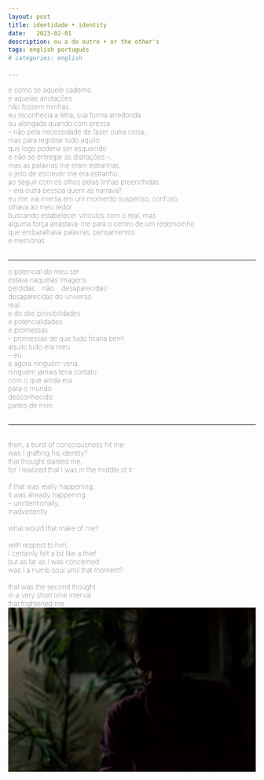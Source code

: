 ```yaml
---
layout: post
title: identidade • identity
date:   2023-02-01
description: ou a do outro • or the other's
tags: english português
# categories: english

---
```


<span style="font-size:14px;font-weight:lighter">
é como se aquele caderno 
<br> e aquelas anotações
<br> não fossem minhas.
<br> eu reconhecia a letra, sua forma arredonda 
<br> ou alongada quando com pressa
<br> – não pela necessidade de fazer outra coisa,
<br> mas para registrar tudo aquilo
<br> que logo poderia ser esquecido 
<br> e não se entregar às distrações –,
<br> mas as palavras me eram estranhas, 
<br> o jeito de escrever me era estranho.
<br> ao seguir com os olhos pelas linhas preenchidas
<br> – era outra pessoa quem as narrava?
<br> eu me via imersa em um momento suspenso, confuso.
<br> olhava ao meu redor
<br> buscando estabelecer vínculos com o real, mas
<br> alguma força arrastava-me para o centro de um redemoinho 
<br> que embaralhava palavras, pensamentos 
<br> e memórias.
</span>
<br>
<br>
<hr>

<span style="font-size:14px;font-weight:lighter">
o potencial do meu ser 
<br> estava naquelas imagens
<br> perdidas... não... desaparecidas!
<br> desaparecidas do universo
<br> real
<br> e do das possibilidades
<br> e potencialidades
<br> e promessas
<br> – promessas de que tudo ficaria bem! <!-- &emsp; &emsp; &ensp;  -->
<!-- <br>  -->
<br> aquilo tudo era meu
<br> – eu <!--&emsp; &emsp; &emsp; &emsp;&emsp;&emsp;eu -->
<br> e agora ninguém veria,
<br> ninguém jamais teria contato
<br> com o que ainda era
<br> para o mundo
<br> desconhecido:
<br> partes de mim
</span>
<br>
<br>
<hr>

<span style="font-size:14px;font-weight:lighter">
<br> then, a burst of consciousness hit me:
<br> was I grafting his identity?
<br> that thought startled me,
<br> for I realized that I was in the middle of it:
<br> 
<br> if that was really happening,
<br> it was already happening
<br> – unintentionally,
<br> inadvertently
<br> 
<br> what would that make of me?
<br> 
<br> with respect to him,
<br> I certainly felt a bit like a thief
<br> but as far as I was concerned:
<br> was I a numb soul until that moment?
<br> 
<br> that was the second thought
<br> in a very short time interval
<br> that frightened me
</span>

<div>
    <img src="/assets/img/portrait.jpg" class="my-image rounded z-depth-1">
</div>
<br>
<!-- <hr> -->

<!-- <span style="font-size:14px;font-weight:lighter">  
<br> i was crazy, but i did not know it. now i do.
<br> what i wrote was written in a different language, 
<br> one one cannot understand.
<br> but those words were my best attempt to make sense of this,
<br> to make me be understood.
</span>
<br>
<br> -->